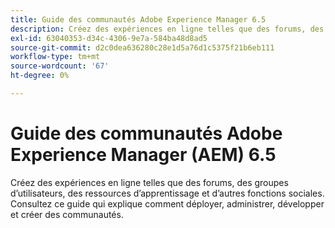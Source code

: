 ```yaml
---
title: Guide des communautés Adobe Experience Manager 6.5
description: Créez des expériences en ligne telles que des forums, des groupes d’utilisateurs, des ressources d’apprentissage et d’autres fonctions sociales. Consultez ce guide qui explique comment déployer, administrer, développer et créer des communautés.
exl-id: 63040353-d34c-4306-9e7a-584ba48d8ad5
source-git-commit: d2c0dea636280c28e1d5a76d1c5375f21b6eb111
workflow-type: tm+mt
source-wordcount: '67'
ht-degree: 0%

---
```


# Guide des communautés Adobe Experience Manager (AEM) 6.5

Créez des expériences en ligne telles que des forums, des groupes d’utilisateurs, des ressources d’apprentissage et d’autres fonctions sociales. Consultez ce guide qui explique comment déployer, administrer, développer et créer des communautés.
